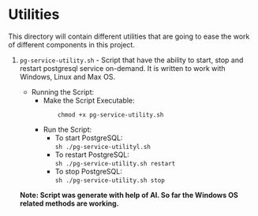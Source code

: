 # Utilities

This directory will contain different utilities that are going to ease the work of different components in this project.

1. `pg-service-utility.sh` - Script that have the ability to start, stop and restart postgresql service on-demand. It is written to work with Windows, Linux and Max OS.
    - Running the Script:
        - Make the Script Executable:
            ```
                chmod +x pg-service-utility.sh
            ```               
        - Run the Script:
            - To start PostgreSQL:  
                `sh ./pg-service-utilityl.sh`  
            - To restart PostgreSQL:  
                `sh ./pg-service-utility.sh restart`
            - To stop PostgreSQL:  
                `sh ./pg-service-utility.sh stop`
    
    **Note: Script was generate with help of AI. So far the Windows OS related methods are working.**  
